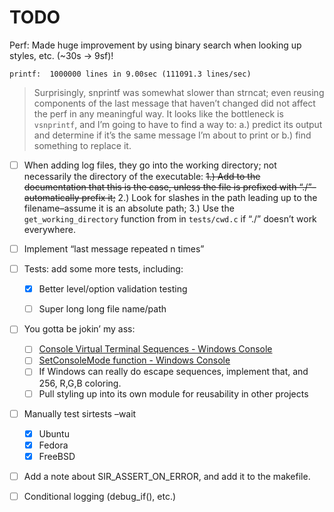 # TODO

Perf: Made huge improvement by using binary search when looking up styles, etc. (~30s -> 9sf)!

```
printf:  1000000 lines in 9.00sec (111091.3 lines/sec)
```

> Surprisingly, snprintf was somewhat slower than strncat; even reusing components of the last message that haven’t changed did not affect the perf in any meaningful way. It looks like the bottleneck is `vsnprintf`, and I’m going to have to find a way to:
> a.) predict its output and determine if it’s the same message I’m about to print or
> b.) find something to replace it.

- [ ] When adding log files, they go into the working directory; not necessarily the directory of the executable:
         ~~1.) Add to the documentation that this is the case, unless the file is prefixed with “./”–automatically prefix it;~~
         2.) Look for slashes in the path leading up to the filename–assume it is an absolute path;
         3.) Use the `get_working_directory` function from in `tests/cwd.c` if “./” doesn’t work everywhere.

- [ ] Implement “last message repeated n times”

- [ ] Tests: add some more tests, including:

  - [x] Better level/option validation testing

  - [ ] Super long long file name/path

- [ ] You gotta be jokin’ my ass:

  - [ ] [Console Virtual Terminal Sequences - Windows Console](https://learn.microsoft.com/en-us/windows/console/console-virtual-terminal-sequences)
  - [ ] [SetConsoleMode function - Windows Console](https://learn.microsoft.com/en-us/windows/console/setconsolemode)
  - [ ] If Windows can really do escape sequences, implement that, and 256, R,G,B coloring.
  - [ ] Pull styling up into its own module for reusability in other projects

- [ ] Manually test sirtests –wait
  - [x] Ubuntu
  - [x] Fedora
  - [x] FreeBSD

- [ ] Add a note about SIR_ASSERT_ON_ERROR, and add it to the makefile.

- [ ] Conditional logging (debug_if(), etc.)
